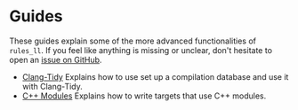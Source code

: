 # Guides

These guides explain some of the more advanced functionalities of `rules_ll`.
If you feel like anything is missing or unclear, don't hesitate to open an
[issue on GitHub](https://github.com/eomii/rules_ll/issues).

- [Clang-Tidy](clang_tidy.md) Explains how to use set up a compilation database and
  use it with Clang-Tidy.
- [C++ Modules](modules.md) Explains how to write targets that use C++ modules.
